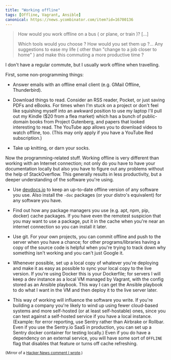 ```yaml
---
title: "Working offline"
tags: [Offline, Vagrant, Ansible]
canonical: https://news.ycombinator.com/item?id=16700136
---
```

> How would you work offline on a bus ( or plane, or train )? [...]
>
> Which tools would you choose ? How would you set them up ?... Any suggestions to ease my life ( other than "change to a job closer to home" ) and make this commuting a more productive time ?
<!--more-->
I don't have a regular commute, but I usually work offline when travelling.

First, some non-programming things:

* Answer emails with an offline email client (e.g. GMail Offline, Thunderbird).

* Download things to read. Consider an RSS reader, Pocket, or just saving PDFs and eBooks. For times when I'm stuck on a project or don't feel like squishing myself into an awkward position to use my laptop I'll pull out my Kindle ($20 from a flea market) which has a bunch of public-domain books from Project Gutenberg, and papers that looked interesting to read. The YouTube app allows you to download videos to watch offline, too. (This may only apply if you have a YouTube Red subscription.)

* Take up knitting, or darn your socks.

Now the programming-related stuff. Working offline is very different than working with an Internet connection; not only do you have to have your documentation locally but also you have to figure out any problems without the help of StackOverflow. This generally results in less productivity, but a deeper understanding of the software you're using.

* Use [devdocs.io](https://devdocs.io) to keep an up-to-date offline version of any software you use. Also install the `-doc` packages (or your distro's equivalent) for any software you have.

* Find out how any package managers you use (e.g. apt, npm, pip, docker) cache packages. If you have even the remotest suspicion that you may want to use a package, put it in the cache when you're near an internet connection so you can install it later.

* Use git. For your own projects, you can commit offline and push to the server when you have a chance; for other programs/libraries having a copy of the source code is helpful when you're trying to track down why something isn't working and you can't just Google it.

* Whenever possible, set up a local copy of whatever you're deploying and make it as easy as possible to sync your local copy to the live version. If you're using Docker this is your Dockerfile; for servers I will keep a dev instance as a local VM managed by Vagrant, with the config stored as an Ansible playbook. This way I can get the Ansible playbook to do what I want in the VM and then deploy it to the live server later.

* This way of working will influence the software you write. If you're building a company you're likely to wind up using fewer cloud-based systems and more self-hosted (or at least self-hostable) ones, since you can test against a self-hosted service if you have a local instance. (Example: for error reporting, use Sentry rather than Airbrake or Rollbar. Even if you use the Sentry.io SaaS in production, you can set up a Sentry docker container for testing locally.) Even if you do have a dependency on an external service, you will have some sort of `OFFLINE` flag that disables that feature or turns off cache refreshing. 

<small>(Mirror of a [Hacker News comment I wrote](https://news.ycombinator.com/item?id=16699525).)</small>
